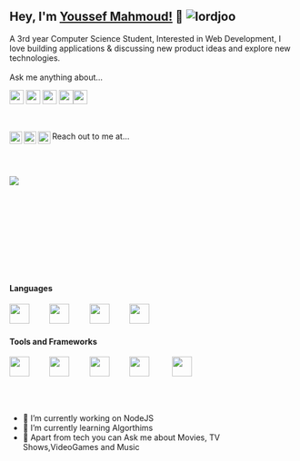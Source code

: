 ## Hey, I'm [Youssef Mahmoud!](http://twitter.com/lordjoo_20) 👋 <a align="left"> <img src="https://komarev.com/ghpvc/?username=lordjoo&label=Views&color=blue&style=flat" alt="lordjoo" /> </a>
A 3rd year Computer Science Student, Interested in Web Development, I love building applications & discussing new product ideas and explore new technologies.
<br/>
<br/>
Ask me anything about...

<img src='https://img.shields.io/badge/php-4f5b93?logo=php&logoColor=white&style=for-the-badge' height='25'/> <img src='https://img.shields.io/badge/Laravel-F05340?logo=laravel&logoColor=white&style=for-the-badge' height='25'/> <img src='https://img.shields.io/badge/Firebase-ffcb2b.svg?&style=for-the-badge&logo=firebase&logoColor=black' height='25'/> <img src='https://img.shields.io/badge/JS-f6820d.svg?&style=for-the-badge&logo=javascript&logoColor=white' height='25'/><img src='https://img.shields.io/badge/nodeJS-333333.svg?&style=for-the-badge&logo=npm&logoColor=white' height='25'/>

<br>

Reach out to me at...
<a href="https://twitter.com/lordjoo_20">
  <img align="left" alt="Youssef's Twitter" width="22px" src="https://cdn.jsdelivr.net/npm/simple-icons@v3/icons/twitter.svg" />
</a><a href="https://www.linkedin.com/in/lordjoo/">
  <img align="left" alt="Youssef's Linkdein" width="22px" src="https://cdn.jsdelivr.net/npm/simple-icons@v3/icons/linkedin.svg" />
</a>
<a href="https://facebook.com/lordjoo.20">
  <img align="left" alt="Youssef's Facebook" width="22px" src="https://cdn.jsdelivr.net/npm/simple-icons@v3/icons/facebook.svg" />
</a>

<br><br>

<img align="left" src="https://github-readme-stats.vercel.app/api?username=lordjoo&show_icons=true&title_color=fff&icon_color=79ff97&text_color=9f9f9f&bg_color=151515"/>

<br><br><br><br><br><br><br><br><br><br>
#### Languages
<img src="https://devicon.dev/devicon.git/icons/php/php-original.svg" width="35px">&nbsp;&nbsp;&nbsp;&nbsp;&nbsp;&nbsp;&nbsp;&nbsp;
<img src="https://devicons.github.io/devicon/devicon.git/icons/nodejs/nodejs-original.svg" width="35px">&nbsp;&nbsp;&nbsp;&nbsp;&nbsp;&nbsp;&nbsp;&nbsp;
<img src="https://devicons.github.io/devicon/devicon.git/icons/cplusplus/cplusplus-original.svg" width="35px">&nbsp;&nbsp;&nbsp;&nbsp;&nbsp;&nbsp;&nbsp;&nbsp;
<img src="https://devicons.github.io/devicon/devicon.git/icons/javascript/javascript-original.svg" width="35px">&nbsp;&nbsp;&nbsp;&nbsp;&nbsp;&nbsp;&nbsp;&nbsp;

#### Tools and Frameworks
<img src="https://devicon.dev/devicon.git/icons/bootstrap/bootstrap-plain.svg" width="35px">&nbsp;&nbsp;&nbsp;&nbsp;&nbsp;&nbsp;&nbsp;&nbsp;
<img src="https://devicon.dev/devicon.git/icons/vuejs/vuejs-original.svg" width="35px">&nbsp;&nbsp;&nbsp;&nbsp;&nbsp;&nbsp;&nbsp;&nbsp;
<img src="https://devicon.dev/devicon.git/icons/laravel/laravel-plain.svg" width="35px">&nbsp;&nbsp;&nbsp;&nbsp;&nbsp;&nbsp;&nbsp;&nbsp;
<img src="https://devicons.github.io/devicon/devicon.git/icons/git/git-original.svg" width="35px">&nbsp;&nbsp;&nbsp;&nbsp;&nbsp;&nbsp;&nbsp;&nbsp;&nbsp;
<img src="https://devicons.github.io/devicon/devicon.git/icons/jetbrains/jetbrains-original.svg" width="35px">&nbsp;&nbsp;&nbsp;&nbsp;&nbsp;&nbsp;&nbsp;&nbsp;&nbsp;

<br>
<br>


- 🔭 I’m currently working on NodeJS
- 🌱 I’m currently learning Algorthims
- 💬 Apart from tech you can Ask me about Movies, TV Shows,VideoGames and Music
